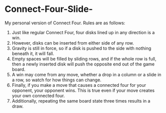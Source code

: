 # Connect-Four-Slide-
My personal version of Connect Four. Rules are as follows:

1) Just like regular Connect Four, four disks lined up in any direction is a win.
2) However, disks can be inserted from either side of any row.
3) Gravity is still in force, so if a disk is pushed to the side with nothing beneath it, it will fall.
4) Empty spaces will be filled by sliding rows, and if the whole row is full, then a newly inserted disk will push the opposite end out of the game board.
5) A win may come from any move, whether a drop in a column or a slide in a row, so watch for how things can change.
6) Finally, if you make a move that causes a connected four for your opponent, your opponent wins. This is true even if your move creates your own connected four.
7) Additionally, repeating the same board state three times results in a draw.
